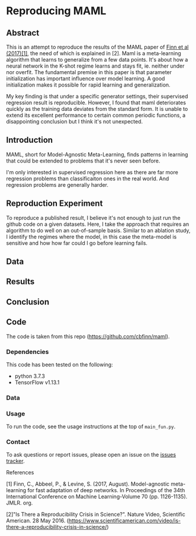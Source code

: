 # Reproducing MAML

## Abstract

This is an attempt to reproduce the results of the MAML paper of [Finn et al (2017)[1]](https://arxiv.org/abs/1703.03400), the need of which is explained in [2]. Maml is a meta-learning algorithm that learns to generalize from a few data points. It's about how a neural network in the K-shot regime learns and stays fit, ie. neither under nor overfit. The fundamental premise in this paper is that parameter initialization has important influence over model learning. A good initialization makes it possible for rapid learning and generalization. 

My key finding is that under a specific generator settings, their supervised regression result is reproducible. However, I found that maml deteriorates quickly as the training data deviates from the standard form. It is unable to extend its excellent performance to certain common periodic functions, a disappointing conclusion but I think it's not unexpected. 

## Introduction

MAML, short for Model-Agnostic Meta-Learning, finds patterns in learning that could be extended to problems that it's never seen before.

I'm only interested in supervised regression here as there are far more regression problems than classificaiton ones in the real world. And regression problems are generally harder.

## Reproduction Experiment

To reproduce a published result, I believe it's not enough to just run the github code on a given datasets. Here, I take the approach that requires an algorithm to do well on an out-of-sample basis. Similar to an ablation study, I identify the regimes where the model, in this case the meta-model is sensitive and how how far could I go before learning fails.



## Data


## Results


## Conclusion


## Code
The code is taken from this repo (https://github.com/cbfinn/maml). 

### Dependencies
This code has been tested on the following:
* python 3.7.3
* TensorFlow v1.13.1

### Data


### Usage
To run the code, see the usage instructions at the top of `main_fun.py`.

### Contact
To ask questions or report issues, please open an issue on the [issues tracker](https://github.com/htso/maml_reproduction/issues).


References

[1] Finn, C., Abbeel, P., & Levine, S. (2017, August). Model-agnostic meta-learning for fast adaptation of deep networks. In Proceedings of the 34th International Conference on Machine Learning-Volume 70 (pp. 1126-1135). JMLR. org.

[2]"Is There a Reproducibility Crisis in Science?". Nature Video, Scientific American. 28 May 2016. (https://www.scientificamerican.com/video/is-there-a-reproducibility-crisis-in-science/)






